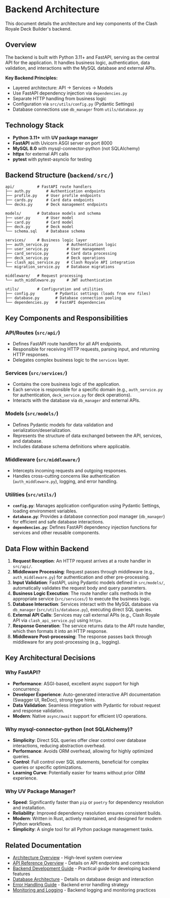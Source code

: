 # Backend Architecture

This document details the architecture and key components of the Clash Royale Deck Builder's backend.

## Overview

The backend is built with Python 3.11+ and FastAPI, serving as the central API for the application. It handles business logic, authentication, data validation, and interactions with the MySQL database and external APIs.

**Key Backend Principles:**
- Layered architecture: API → Services → Models
- Use FastAPI dependency injection via `dependencies.py`
- Separate HTTP handling from business logic
- Configuration via `src/utils/config.py` (Pydantic Settings)
- Database connections use `db_manager` from `utils/database.py`

## Technology Stack

- **Python 3.11+** with **UV package manager**
- **FastAPI** with Uvicorn ASGI server on port 8000
- **MySQL 8.0** with mysql-connector-python (not SQLAlchemy)
- **httpx** for external API calls
- **pytest** with pytest-asyncio for testing

## Backend Structure (`backend/src/`)

```
api/          # FastAPI route handlers
├── auth.py       # Authentication endpoints
├── profile.py    # User profile endpoints
├── cards.py      # Card data endpoints
└── decks.py      # Deck management endpoints

models/       # Database models and schema
├── user.py       # User model
├── card.py       # Card model
├── deck.py       # Deck model
└── schema.sql    # Database schema

services/     # Business logic layer
├── auth_service.py        # Authentication logic
├── user_service.py        # User management
├── card_service.py        # Card data processing
├── deck_service.py        # Deck operations
├── clash_api_service.py   # Clash Royale API integration
└── migration_service.py   # Database migrations

middleware/   # Request processing
└── auth_middleware.py     # JWT authentication

utils/        # Configuration and utilities
├── config.py         # Pydantic settings (loads from env files)
├── database.py       # Database connection pooling
└── dependencies.py   # FastAPI dependencies
```

## Key Components and Responsibilities

### API/Routes (`src/api/`)
- Defines FastAPI route handlers for all API endpoints.
- Responsible for receiving HTTP requests, parsing input, and returning HTTP responses.
- Delegates complex business logic to the `services` layer.

### Services (`src/services/`)
- Contains the core business logic of the application.
- Each service is responsible for a specific domain (e.g., `auth_service.py` for authentication, `deck_service.py` for deck operations).
- Interacts with the database via `db_manager` and external APIs.

### Models (`src/models/`)
- Defines Pydantic models for data validation and serialization/deserialization.
- Represents the structure of data exchanged between the API, services, and database.
- Includes database schema definitions where applicable.

### Middleware (`src/middleware/`)
- Intercepts incoming requests and outgoing responses.
- Handles cross-cutting concerns like authentication (`auth_middleware.py`), logging, and error handling.

### Utilities (`src/utils/`)
- **`config.py`**: Manages application configuration using Pydantic Settings, loading environment variables.
- **`database.py`**: Provides a database connection pool manager (`db_manager`) for efficient and safe database interactions.
- **`dependencies.py`**: Defines FastAPI dependency injection functions for services and other reusable components.

## Data Flow within Backend

1.  **Request Reception**: An HTTP request arrives at a route handler in `src/api/`.
2.  **Middleware Processing**: Request passes through middleware (e.g., `auth_middleware.py`) for authentication and other pre-processing.
3.  **Input Validation**: FastAPI, using Pydantic models defined in `src/models/`, automatically validates the request body and query parameters.
4.  **Business Logic Execution**: The route handler calls methods in the appropriate service (`src/services/`) to execute the business logic.
5.  **Database Interaction**: Services interact with the MySQL database via `db_manager` (`src/utils/database.py`), executing direct SQL queries.
6.  **External API Calls**: Services may call external APIs (e.g., Clash Royale API via `clash_api_service.py`) using `httpx`.
7.  **Response Generation**: The service returns data to the API route handler, which then formats it into an HTTP response.
8.  **Middleware Post-processing**: The response passes back through middleware for any post-processing (e.g., logging).

## Key Architectural Decisions

### Why FastAPI?
- **Performance**: ASGI-based, excellent async support for high concurrency.
- **Developer Experience**: Auto-generated interactive API documentation (Swagger UI, ReDoc), strong type hints.
- **Data Validation**: Seamless integration with Pydantic for robust request and response validation.
- **Modern**: Native `async/await` support for efficient I/O operations.

### Why mysql-connector-python (not SQLAlchemy)?
- **Simplicity**: Direct SQL queries offer clear control over database interactions, reducing abstraction overhead.
- **Performance**: Avoids ORM overhead, allowing for highly optimized queries.
- **Control**: Full control over SQL statements, beneficial for complex queries or specific optimizations.
- **Learning Curve**: Potentially easier for teams without prior ORM experience.

### Why UV Package Manager?
- **Speed**: Significantly faster than `pip` or `poetry` for dependency resolution and installation.
- **Reliability**: Improved dependency resolution ensures consistent builds.
- **Modern**: Written in Rust, actively maintained, and designed for modern Python workflows.
- **Simplicity**: A single tool for all Python package management tasks.

## Related Documentation

- [Architecture Overview](../architecture/overview.md) - High-level system overview
- [API Reference Overview](../api/overview.md) - Details on API endpoints and contracts
- [Backend Development Guide](../development/backend.md) - Practical guide for developing backend features
- [Database Architecture](../architecture/database.md) - Details on database design and interaction
- [Error Handling Guide](../development/error-handling.md) - Backend error handling strategy
- [Monitoring and Logging](../operations/monitoring-logging.md) - Backend logging and monitoring practices
